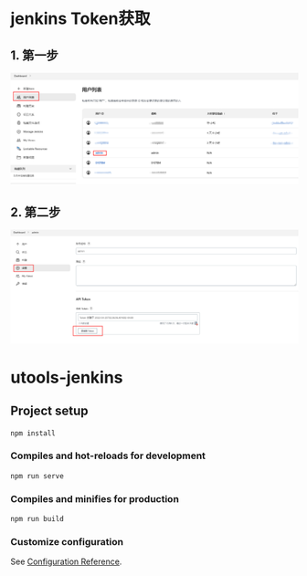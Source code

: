 # jenkins Token获取
## 1. 第一步
![用户列表](imgs/1.png)

## 2. 第二步
![获取Token](imgs/2.png)

# utools-jenkins

## Project setup
```
npm install
```

### Compiles and hot-reloads for development
```
npm run serve
```

### Compiles and minifies for production
```
npm run build
```

### Customize configuration
See [Configuration Reference](https://cli.vuejs.org/config/).
